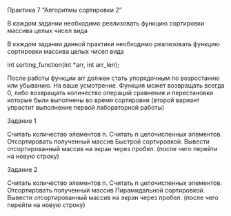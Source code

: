 
Практика 7 “Алгоритмы сортировки 2”

В каждом задании необходимо реализовать функцию сортировки массива целых чисел вида


В каждом задании данной практики необходимо реализовать функцию сортировки массива целых чисел вида


int sorting_function(int *arr, int arr_len);

После работы функции arr должен стать упорядочным по
возростанию или убыванию. На ваше усмотрение.
Функция может возвращать всегда 0, либо возвращать количество
операций сравнения и перестановки которые были выполнены во
время сортировки (второй вариант упрастит выполнение первой
лабораторной работы)

Задание 1

Считать количество элементов n. Считать n целочисленных элементов. Отсортировать полученный массив Быстрой сортировкой.
Вывести отсортированный массив на экран через пробел. (после чего перейти на новую строку)

Задание 2

Считать количество элементов n. Считать n целочисленных элементов. Отсортировать полученный массив Пирамидальной сортировкой. Вывести отсортированный массив на экран через пробел. (после чего перейти на новую строку)


